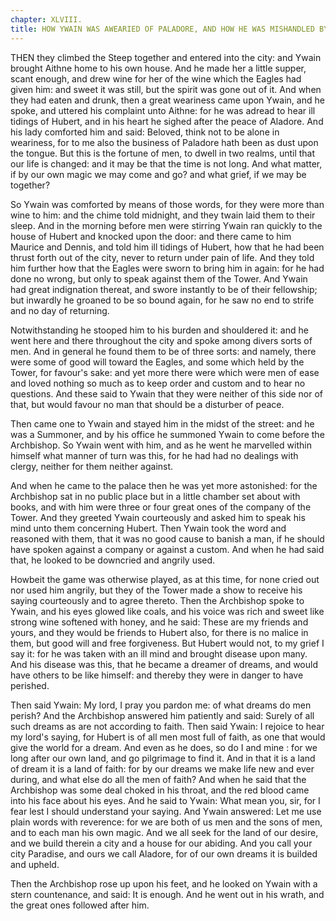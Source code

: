 ```yaml
---
chapter: XLVIII.
title: HOW YWAIN WAS AWEARIED OF PALADORE, AND HOW HE WAS MISHANDLED BY THE GREAT ONES OF THE CITY.
---
```

THEN they climbed the Steep together and entered into the city: and Ywain brought Aithne home to his own house. And he made her a little supper, scant enough, and drew wine for her of the wine which the Eagles had given him: and sweet it was still, but the spirit was gone out of it. And when they had eaten and drunk, then a great weariness came upon Ywain, and he spoke, and uttered his complaint unto Aithne: for he was adread to hear ill tidings of Hubert, and in his heart he sighed after the peace of Aladore. And his lady comforted him and said: Beloved, think not to be alone in weariness, for to me also the business of Paladore hath been as dust upon the tongue. But this is the fortune of men, to dwell in two realms, until that our life is changed: and it may be that the time is not long. And what matter, if by our own magic we may come and go? and what grief, if we may be together?

So Ywain was comforted by means of those words, for they were more than wine to him: and the chime told midnight, and they twain laid them to their sleep. And in the morning before men were stirring Ywain ran quickly to the house of Hubert and knocked upon the door: and there came to him Maurice and Dennis, and told him ill tidings of Hubert, how that he had been thrust forth out of the city, never to return under pain of life. And they told him further how that the Eagles were sworn to bring him in again: for he had done no wrong, but only to speak against them of the Tower. And Ywain had great indignation thereat, and swore instantly to be of their fellowship; but inwardly he groaned to be so bound again, for he saw no end to strife and no day of returning.

Notwithstanding he stooped him to his burden and shouldered it: and he went here and there throughout the city and spoke among divers sorts of men. And in general he found them to be of three sorts: and namely, there were some of good will toward the Eagles, and some which held by the Tower, for favour's sake: and yet more there were which were men of ease and loved nothing so much as to keep order and custom and to hear no questions. And these said to Ywain that they were neither of this side nor of that, but would favour no man that should be a disturber of peace.

Then came one to Ywain and stayed him in the midst of the street: and he was a Summoner, and by his office he summoned Ywain to come before the Archbishop. So Ywain went with him, and as he went he marvelled within himself what manner of turn was this, for he had had no dealings with clergy, neither for them neither against.

And when he came to the palace then he was yet more astonished: for the Archbishop sat in no public place but in a little chamber set about with books, and with him were three or four great ones of the company of the Tower. And they greeted Ywain courteously and asked him to speak his mind unto them concerning Hubert. Then Ywain took the word and reasoned with them, that it was no good cause to banish a man, if he should have spoken against a company or against a custom. And when he had said that, he looked to be downcried and angrily used.

Howbeit the game was otherwise played, as at this time, for none cried out nor used him angrily, but they of the Tower made a show to receive his saying courteously and to agree thereto. Then the Archbishop spoke to Ywain, and his eyes glowed like coals, and his voice was rich and sweet like strong wine softened with honey, and he said: These are my friends and yours, and they would be friends to Hubert also, for there is no malice in them, but good will and free forgiveness. But Hubert would not, to my grief I say it: for he was taken with an ill mind and brought disease upon many. And his disease was this, that he became a dreamer of dreams, and would have others to be like himself: and thereby they were in danger to have perished.

Then said Ywain: My lord, I pray you pardon me: of what dreams do men perish? And the Archbishop answered him patiently and said: Surely of all such dreams as are not according to faith. Then said Ywain: I rejoice to hear my lord's saying, for Hubert is of all men most full of faith, as one that would give the world for a dream. And even as he does, so do I and mine : for we long after our own land, and go pilgrimage to find it. And in that it is a land of dream it is a land of faith: for by our dreams we make life new and ever during, and what else do all the men of faith? And when he said that the Archbishop was some deal choked in his throat, and the red blood came into his face about his eyes. And he said to Ywain: What mean you, sir, for I fear lest I should understand your saying. And Ywain answered: Let me use plain words with reverence: for we are both of us men and the sons of men, and to each man his own magic. And we all seek for the land of our desire, and we build therein a city and a house for our abiding. And you call your city Paradise, and ours we call Aladore, for of our own dreams it is builded and upheld.

Then the Archbishop rose up upon his feet, and he looked on Ywain with a stern countenance, and said: It is enough. And he went out in his wrath, and the great ones followed after him.
  
